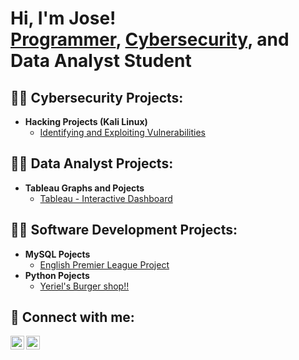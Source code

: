 <h1>Hi, I'm Jose! <br/><a href="https://github.com/yeriej77">Programmer</a>, <a href="https://www.linkedin.com//in/joseantoniourena/">Cybersecurity</a>, and <a>Data Analyst Student</a>
<h2>👨‍💻 Cybersecurity Projects:</h2>
  
- <b> Hacking Projects (Kali Linux) </b>
  - [Identifying and Exploiting Vulnerabilities](https://github.com/yeriej77/Identifying-and-Exploiting-Vulnerabilities)

<h2>👨‍💻 Data Analyst Projects:</h2>

- <b>Tableau Graphs and Pojects </b>
    - [Tableau - Interactive Dashboard](https://github.com/yeriej77/Tableau-Dashboard/tree/main)


<h2>👨‍💻 Software Development Projects:</h2>

- <b>MySQL Pojects</b>
    - [English Premier League Project](https://github.com/yeriej77/English-Premier-League)
- <b>Python Pojects</b>
    - [Yeriel's Burger shop!!](https://github.com/yeriej77/Yeriel-Barbershop)

<h2> 🤳 Connect with me:</h2>

[<img align="left" alt="JoshMadakor | LinkedIn" width="22px" src="https://cdn.jsdelivr.net/npm/simple-icons@v3/icons/linkedin.svg" />][linkedin]
[<img align="left" alt="JoshMadakor | Instagram" width="22px" src="https://cdn.jsdelivr.net/npm/simple-icons@v3/icons/instagram.svg" />][instagram]

[instagram]: https://www.instagram.com/itsyeriel/
[linkedin]: https://www.linkedin.com//in/joseantoniourena/

<!--
**joshmadakor1/joshmadakor1** is a ✨ _special_ ✨ repository because its `README.md` (this file) appears on your GitHub profile.

Here are some ideas to get you started:

- 🔭 I’m currently working on ...
- 🌱 I’m currently learning ...
- 👯 I’m looking to collaborate on ...
- 🤔 I’m looking for help with ...
- 💬 Ask me about ...
- 📫 How to reach me: ...
- 😄 Pronouns: ...
- ⚡ Fun fact: ...
-->
